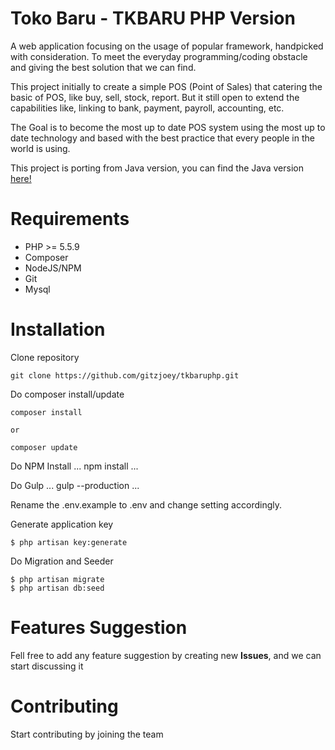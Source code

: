 # Toko Baru - TKBARU PHP Version

A web application focusing on the usage of popular framework, handpicked with consideration.
To meet the everyday programming/coding obstacle and giving the best solution that we can find.

This project initially to create a simple POS (Point of Sales) that catering the basic of POS,
like buy, sell, stock, report. But it still open to extend the capabilities like, linking to
bank, payment, payroll, accounting, etc.

The Goal is to become the most up to date POS system using the most up to date technology and
based with the best practice that every people in the world is using. 

This project is porting from Java version, you can find the Java version [here!](https://github.com/gitzjoey/tkbarujava/)

# Requirements
* PHP >= 5.5.9
* Composer 
* NodeJS/NPM
* Git
* Mysql

# Installation
Clone repository
```
git clone https://github.com/gitzjoey/tkbaruphp.git
```

Do composer install/update

```
composer install

or

composer update
```

Do NPM Install
...
npm install
...

Do Gulp
...
gulp --production
...

Rename the .env.example to .env and change setting accordingly.
 
Generate application key
```
$ php artisan key:generate
```

Do Migration and Seeder
```
$ php artisan migrate 
$ php artisan db:seed
```

# Features Suggestion
Fell free to add any feature suggestion by creating new **Issues**, and we can start discussing it

# Contributing
Start contributing by joining the team
